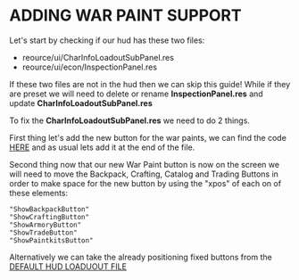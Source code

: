 # ADDING WAR PAINT SUPPORT

Let's start by checking if our hud has these two files:

* reource/ui/CharInfoLoadoutSubPanel.res
* reource/ui/econ/InspectionPanel.res

If these two files are not in the hud then we can skip this guide!
While if they are preset we will need to delete or rename **InspectionPanel.res** and update **CharInfoLoadoutSubPanel.res**

To fix the **CharInfoLoadoutSubPanel.res** we need to do 2 things.

First thing let's add the new button for the war paints, we can find the code [HERE](https://github.com/Hypnootize/Huds-Update-Guide/blob/master/Files/%5BCharInfoLoadoutSubPanel%5D%20War%20Paints.txt) and as usual lets add it at the end of the file.

Second thing now that our new War Paint button is now on the screen we will need to move the Backpack, Crafting, Catalog and Trading Buttons in order to make space for the new button by using the "xpos" of each on of these elements:

```
"ShowBackpackButton"
"ShowCraftingButton"
"ShowArmoryButton"
"ShowTradeButton"
"ShowPaintkitsButton"
```

Alternatively we can take the already positioning fixed buttons from the [DEFAULT HUD LOADUOUT FILE](https://github.com/Hypnootize/TF2-Default-Hud/archive/master.zip)
